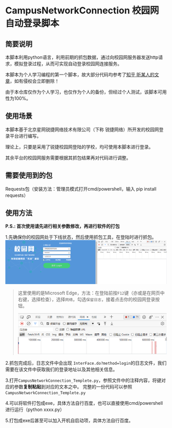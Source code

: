 # CampusNetworkConnection 校园网自动登录脚本
## 简要说明
本脚本利用python语言，利用前期的抓包数据，通过向校园网服务器发送http请求，模拟登录过程，从而可实现自动登录校园网连接服务。

本脚本为个人学习编程的第一个脚本，故大部分代码均参考了[知乎 昕某人的文章](https://zhuanlan.zhihu.com/p/500156164)，如有侵权会立即删除！

由于本仓库仅作为个人学习，也仅作为个人的备份，但经过个人测试，该脚本可用性为100%。
## 使用场景
本脚本基于北京星网锐捷网络技术有限公司（下称 锐捷网络）所开发的校园网登录平台进行编写。

理论上，只要是采用了锐捷校园网登陆的学校，均可使用本脚本进行登录。

其余平台的校园网服务需要根据其抓包结果再对代码进行调整。
## 需要使用到的包
Requests包（安装方法：管理员模式打开cmd/powershell，输入 pip install requests）
## 使用方法
**P.S.: 首次使用请先进行相关参数修改，再进行软件的打包**

1.先确保你的校园网处于下线状态，然后使用抓包工具，在登陆时进行抓包。
![](/image/Disconnect.png)
>这里使用的是Microsoft Edge，方法：在登陆前按`F12`键（亦或是在网页中右键，选择检查），选择`网络`，勾选`保留日志`，接着点击你的校园网登录按钮。
>
>![](/image/Edge.png)

2.抓包完成后，日志文件中会出现 `InterFace.do?method=login`的日志文件，我们需要在该文件中获取我们的登录地址以及其他相关信息。

3.打开`CampusNetworkConnection_Templete.py`，参照文件中的注释内容，将键对应的参数**复制粘贴**到对应的文本之中。
完整的一份代码可以参照`CampusNetworkConnection_Templete.py`

4.可以将软件打包成exe，具体方法自行百度，也可以直接使用cmd/powershell进行运行（python xxxx.py）

5.打包成exe后甚至可以加入开机自启动项，具体方法自行百度。
